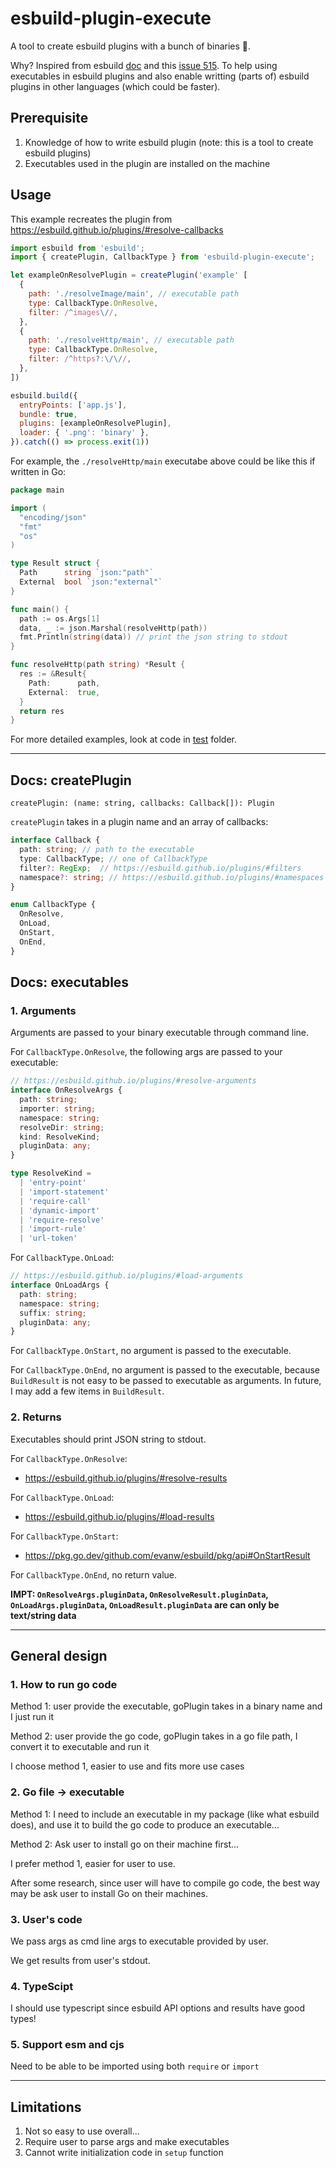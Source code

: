 # esbuild-plugin-execute

A tool to create esbuild plugins with a bunch of binaries 🙂.

Why? Inspired from esbuild [doc](https://esbuild.github.io/plugins/#plugin-api-limitations) and this [issue 515](https://github.com/evanw/esbuild/issues/515). To help using executables in esbuild plugins and also enable writting (parts of) esbuild plugins in other languages (which could be faster).

## Prerequisite

1. Knowledge of how to write esbuild plugin (note: this is a tool to create esbuild plugins)
2. Executables used in the plugin are installed on the machine

## Usage

This example recreates the plugin from https://esbuild.github.io/plugins/#resolve-callbacks

```javascript
import esbuild from 'esbuild';
import { createPlugin, CallbackType } from 'esbuild-plugin-execute';

let exampleOnResolvePlugin = createPlugin('example' [
  {
    path: './resolveImage/main', // executable path
    type: CallbackType.OnResolve,
    filter: /^images\//,
  },
  {
    path: './resolveHttp/main', // executable path
    type: CallbackType.OnResolve,
    filter: /^https?:\/\//,
  },
])

esbuild.build({
  entryPoints: ['app.js'],
  bundle: true,
  plugins: [exampleOnResolvePlugin],
  loader: { '.png': 'binary' },
}).catch(() => process.exit(1))
```

For example, the `./resolveHttp/main` executabe above could be like this if written in Go:

```Go
package main

import (
  "encoding/json"
  "fmt"
  "os"
)

type Result struct {
  Path      string `json:"path"`
  External  bool `json:"external"`
}

func main() {
  path := os.Args[1]
  data, _ := json.Marshal(resolveHttp(path))
  fmt.Println(string(data)) // print the json string to stdout
}

func resolveHttp(path string) *Result {
  res := &Result{
    Path:      path,
    External:  true,
  }
  return res
}
```

For more detailed examples, look at code in [test](./test) folder.

---

## Docs: createPlugin

`createPlugin: (name: string, callbacks: Callback[]): Plugin`

`createPlugin` takes in a plugin name and an array of callbacks:

```typescript
interface Callback {
  path: string; // path to the executable
  type: CallbackType; // one of CallbackType
  filter?: RegExp;  // https://esbuild.github.io/plugins/#filters
  namespace?: string; // https://esbuild.github.io/plugins/#namespaces
}

enum CallbackType {
  OnResolve,
  OnLoad,
  OnStart,
  OnEnd,
}
```

## Docs: executables

### 1. Arguments

Arguments are passed to your binary executable through command line.

For `CallbackType.OnResolve`, the following args are passed to your executable:

```typescript
// https://esbuild.github.io/plugins/#resolve-arguments
interface OnResolveArgs {
  path: string;
  importer: string;
  namespace: string;
  resolveDir: string;
  kind: ResolveKind;
  pluginData: any;
}

type ResolveKind =
  | 'entry-point'
  | 'import-statement'
  | 'require-call'
  | 'dynamic-import'
  | 'require-resolve'
  | 'import-rule'
  | 'url-token'
```

For `CallbackType.OnLoad`:

```typescript
// https://esbuild.github.io/plugins/#load-arguments
interface OnLoadArgs {
  path: string;
  namespace: string;
  suffix: string;
  pluginData: any;
}
```

For `CallbackType.OnStart`, no argument is passed to the executable.

For `CallbackType.OnEnd`, no argument is passed to the executable, because `BuildResult` is not easy to be passed to executable as arguments. In future, I may add a few items in `BuildResult`.


### 2. Returns

Executables should print JSON string to stdout.

For `CallbackType.OnResolve`:
- https://esbuild.github.io/plugins/#resolve-results

For `CallbackType.OnLoad`:
- https://esbuild.github.io/plugins/#load-results

For `CallbackType.OnStart`:
- https://pkg.go.dev/github.com/evanw/esbuild/pkg/api#OnStartResult

For `CallbackType.OnEnd`, no return value.


**IMPT: `OnResolveArgs.pluginData`, `OnResolveResult.pluginData`, `OnLoadArgs.pluginData`, `OnLoadResult.pluginData` are can only be text/string data**





--- 

## General design

### 1. How to run go code

Method 1: user provide the executable, goPlugin takes in a binary name and I just run it

Method 2: user provide the go code, goPlugin takes in a go file path, I convert it to executable and run it

I choose method 1, easier to use and fits more use cases

### 2. Go file -> executable

Method 1: I need to include an executable in my package (like what esbuild does), and use it to build the go code to produce an executable...

Method 2: Ask user to install go on their machine first...

I prefer method 1, easier for user to use.

After some research, since user will have to compile go code, the best way may be ask user to install Go on their machines.

### 3. User's code

We pass args as cmd line args to executable provided by user.

We get results from user's stdout.

### 4. TypeScipt

I should use typescript since esbuild API options and results have good types!

### 5. Support esm and cjs

Need to be able to be imported using both `require` or `import`

---





## Limitations

1. Not so easy to use overall...
2. Require user to parse args and make executables
3. Cannot write initialization code in `setup` function